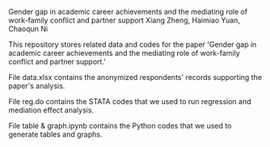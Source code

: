 Gender gap in academic career achievements and the mediating role of work-family conflict and partner support
Xiang Zheng, Haimiao Yuan, Chaoqun Ni

This repository stores related data and codes for the paper 'Gender gap in academic career achievements and the mediating role of work-family conflict and partner support.'

File data.xlsx contains the anonymized respondents' records supporting the paper's analysis.

File reg.do contains the STATA codes that we used to run regression and mediation effect analysis.

File table & graph.ipynb contains the Python codes that we used to generate tables and graphs.


